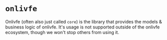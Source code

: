# `onlivfe`

Onlivfe (often also just called `core`) is the library that provides the models & business logic of onlivfe.
It's usage is not supported outside of the onlivfe ecosystem, though we won't stop others from using it.
